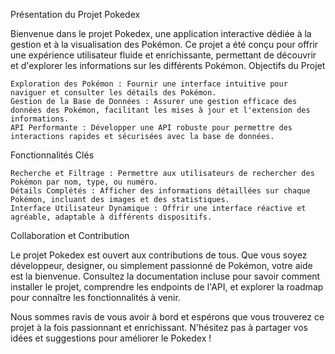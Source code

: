 Présentation du Projet Pokedex

Bienvenue dans le projet Pokedex, une application interactive dédiée à la gestion et à la visualisation des Pokémon. Ce projet a été conçu pour offrir une expérience utilisateur fluide et enrichissante, permettant de découvrir et d'explorer les informations sur les différents Pokémon.
Objectifs du Projet

    Exploration des Pokémon : Fournir une interface intuitive pour naviguer et consulter les détails des Pokémon.
    Gestion de la Base de Données : Assurer une gestion efficace des données des Pokémon, facilitant les mises à jour et l'extension des informations.
    API Performante : Développer une API robuste pour permettre des interactions rapides et sécurisées avec la base de données.

Fonctionnalités Clés

    Recherche et Filtrage : Permettre aux utilisateurs de rechercher des Pokémon par nom, type, ou numéro.
    Détails Complétés : Afficher des informations détaillées sur chaque Pokémon, incluant des images et des statistiques.
    Interface Utilisateur Dynamique : Offrir une interface réactive et agréable, adaptable à différents dispositifs.

Collaboration et Contribution

Le projet Pokedex est ouvert aux contributions de tous. Que vous soyez développeur, designer, ou simplement passionné de Pokémon, votre aide est la bienvenue. Consultez la documentation incluse pour savoir comment installer le projet, comprendre les endpoints de l'API, et explorer la roadmap pour connaître les fonctionnalités à venir.

Nous sommes ravis de vous avoir à bord et espérons que vous trouverez ce projet à la fois passionnant et enrichissant. N'hésitez pas à partager vos idées et suggestions pour améliorer le Pokedex !
